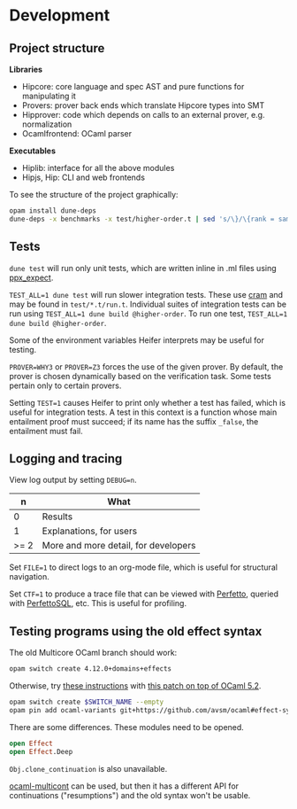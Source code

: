 
# Development

## Project structure

**Libraries**
- Hipcore: core language and spec AST and pure functions for manipulating it
- Provers: prover back ends which translate Hipcore types into SMT
- Hipprover: code which depends on calls to an external prover, e.g. normalization
- Ocamlfrontend: OCaml parser

**Executables**
- Hiplib: interface for all the above modules
- Hipjs, Hip: CLI and web frontends

To see the structure of the project graphically:

```sh
opam install dune-deps
dune-deps -x benchmarks -x test/higher-order.t | sed 's/\}/\{rank = same; "lib:provers_js"; "lib:provers_native";\} \}/' | tred | dot -Tpng > deps.png
```

## Tests

`dune test` will run only unit tests, which are written inline in .ml files using [ppx_expect](https://github.com/janestreet/ppx_expect).

`TEST_ALL=1 dune test` will run slower integration tests. These use [cram](https://dune.readthedocs.io/en/stable/reference/cram.html) and may be found in `test/*.t/run.t`.
Individual suites of integration tests can be run using `TEST_ALL=1 dune build @higher-order`.
To run one test, `TEST_ALL=1 dune build @higher-order`.

Some of the environment variables Heifer interprets may be useful for testing.

`PROVER=WHY3` or `PROVER=Z3` forces the use of the given prover. By default, the prover is chosen dynamically based on the verification task. Some tests pertain only to certain provers.

Setting `TEST=1` causes Heifer to print only whether a test has failed, which is useful for integration tests.
A test in this context is a function whose main entailment proof must succeed; if its name has the suffix `_false`, the entailment must fail.

## Logging and tracing

View log output by setting `DEBUG=n`.

| n    | What                                 |
| ---- | ------------------------------------ |
| 0    | Results                              |
| 1    | Explanations, for users              |
| >= 2 | More and more detail, for developers |

Set `FILE=1` to direct logs to an org-mode file, which is useful for structural navigation.

Set `CTF=1` to produce a trace file that can be viewed with [Perfetto](https://ui.perfetto.dev/), queried with [PerfettoSQL](https://perfetto.dev/docs/quickstart/trace-analysis), etc. This is useful for profiling.

## Testing programs using the old effect syntax

The old Multicore OCaml branch should work:

```sh
opam switch create 4.12.0+domains+effects
```

Otherwise, try [these instructions](https://github.com/ocaml/ocaml/blob/trunk/HACKING.adoc#testing-with-opam) with [this patch on top of OCaml 5.2](https://github.com/ocaml/ocaml/pull/12309).

```sh
opam switch create $SWITCH_NAME --empty
opam pin add ocaml-variants git+https://github.com/avsm/ocaml#effect-syntax
```

There are some differences. These modules need to be opened.

```ml
open Effect
open Effect.Deep
```

`Obj.clone_continuation` is also unavailable.

[ocaml-multicont](https://github.com/dhil/ocaml-multicont) can be used, but then it has a different API for continuations ("resumptions") and the old syntax won't be usable.